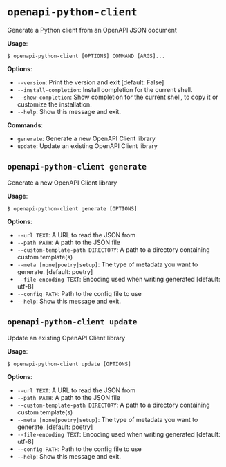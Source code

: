 # `openapi-python-client`

Generate a Python client from an OpenAPI JSON document

**Usage**:

```console
$ openapi-python-client [OPTIONS] COMMAND [ARGS]...
```

**Options**:

- `--version`: Print the version and exit [default: False]
- `--install-completion`: Install completion for the current shell.
- `--show-completion`: Show completion for the current shell, to copy it or customize the installation.
- `--help`: Show this message and exit.

**Commands**:

- `generate`: Generate a new OpenAPI Client library
- `update`: Update an existing OpenAPI Client library

## `openapi-python-client generate`

Generate a new OpenAPI Client library

**Usage**:

```console
$ openapi-python-client generate [OPTIONS]
```

**Options**:

- `--url TEXT`: A URL to read the JSON from
- `--path PATH`: A path to the JSON file
- `--custom-template-path DIRECTORY`: A path to a directory containing custom template(s)
- `--meta [none|poetry|setup]`: The type of metadata you want to generate. [default: poetry]
- `--file-encoding TEXT`: Encoding used when writing generated [default: utf-8]
- `--config PATH`: Path to the config file to use
- `--help`: Show this message and exit.

## `openapi-python-client update`

Update an existing OpenAPI Client library

**Usage**:

```console
$ openapi-python-client update [OPTIONS]
```

**Options**:

- `--url TEXT`: A URL to read the JSON from
- `--path PATH`: A path to the JSON file
- `--custom-template-path DIRECTORY`: A path to a directory containing custom template(s)
- `--meta [none|poetry|setup]`: The type of metadata you want to generate. [default: poetry]
- `--file-encoding TEXT`: Encoding used when writing generated [default: utf-8]
- `--config PATH`: Path to the config file to use
- `--help`: Show this message and exit.
